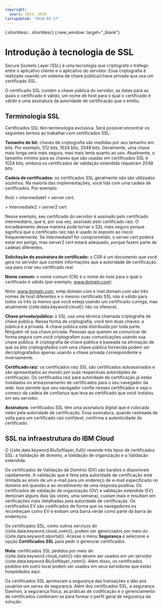 ```yaml
---
copyright:
  years: 2014, 2018
lastupdated: "2018-05-17"
---
```


{:shortdesc: .shortdesc}
{:new_window: target="_blank"}

# Introdução à tecnologia de SSL

Secure Sockets Layer (SSL) é uma tecnologia que criptografa o tráfego entre o aplicativo cliente e o aplicativo do servidor. Essa criptografia é realizada usando um sistema de chave pública/chave privada que usa um certificado SSL.

O certificado SSL contém a chave pública do servidor, as datas para as quais o certificado é válido, um nome de host para o
qual o certificado é válido e uma assinatura da autoridade de certificação que o emitiu.

## Terminologia SSL

Certificados SSL têm terminologia exclusiva. Será possível encontrar os seguintes termos ao trabalhar com certificados SSL:

**Tamanho de bit:** chaves de criptografia são medidas por seu tamanho em bits. Por exemplo, 512 bits, 1024
bits, 2048 bits. Geralmente, uma chave mais longa será mais segura, mas mais lenta quanto ao uso. Atualmente, o tamanho mínimo para
as chaves que são usadas em certificados SSL é 1024 bits, embora os certificados de validação estendida requeiram 2048 bits.

**Cadeia de certificados:** os certificados SSL geralmente não são utilizados sozinhos. Na maioria das
implementações, você lida com uma cadeia de certificados. Por exemplo:

  Root > intermediate1 > server cert.

  \> Intermediate2 > server2 cert

Nesse exemplo, seu certificado do servidor é assinado pelo certificado intermediário, que é, por sua vez, assinado pelo certificado raiz. O encadeamento dessa maneira pode tornar o SSL mais seguro porque significa que o certificado raiz não é usado (e exposto ao risco) frequentemente. Se intermediate1 for comprometido, o server cert poderá estar em perigo, mas server2 cert estará adequado, porque fazem parte de cadeias diferentes.

**Solicitação de assinatura de certificado:** o CSR é um documento que você gera
no servidor que contém informações que a autoridade de certificação usa para criar seu certificado real.

**Nome comum:** o nome comum (CN) é o nome do host para o qual o certificado é válido (por exemplo,
www.domain.com).  

*Nota:* www.domain.com, smtp.domain.com e mail.domain.com são três nomes de host diferentes e o mesmo
certificado SSL não é válido para todos os três (a menos que você esteja usando um certificado curinga, mas atualmente
{{site.data.keyword.cloud}} não os oferece).

**Chave privada/pública:** o SSL usa uma técnica chamada criptografia de chave pública. Nessa forma de criptografia, você tem duas chaves: a pública e a privada. A chave pública está distribuída por toda parte. Ninguém vê sua chave privada. Pessoas que querem se comunicar de forma segura com você criptografam suas comunicações usando sua chave pública. A criptografia de
chave pública é baseada na afirmação de que os bits criptografados com uma chave pública fornecida podem ser decriptografados apenas
usando a chave privada correspondente e inversamente.

**Certificado raiz:** os certificados raiz SSL são certificados autoassinados e são
apresentados ao mundo por suas respectivas autoridades de certificação. Os certificados raiz para autoridade de certificação já
estão instalados no armazenamento de certificados para o seu navegador da web. Isso permite que seu navegador confie nesses certificados e seja o começo da cadeia de confiança que leva ao certificado que você instalou em seu servidor.

**Assinatura:** certificados SSL têm uma assinatura digital que é colocada neles pela autoridade de
certificação. Essa assinatura, quando rastreada de volta para um certificado raiz confiável, confirma a autenticidade do certificado.

## SSL na infraestrutura do IBM Cloud

O {{site.data.keyword.BluSoftlayer_full}} revende três tipos de certificados SSL: a Validação de domínio, a Validação de organização e a Validação estendida. 

Os certificados de Validação de Domínio (DV) são baratos e disponíveis rapidamente. A validação que é feita pela autoridade de
certificação está limitada ao envio de um e-mail para um endereço de e-mail especificado no domínio em questão e ao recebimento de
uma resposta positiva. Os certificados de validação de organização (OV) e validação estendida (EV) demoram alguns dias
(às vezes, uma semana), custam mais e resultam em verificações mais detalhadas pela autoridade de certificação. Os certificados EV
são codificados de forma que os navegadores os reconheçam como EV e exibam uma barra verde como parte da barra de endereços. 

Os certificados SSL, como outros serviços do {{site.data.keyword.cloud_notm}}, podem ser gerenciados por meio do {{site.data.keyword.slportal}}. Acesse o menu **Segurança** e selecione a opção **Certificados SSL** para pedir e gerenciar certificados.  

**Nota:** certificados SSL pedidos por meio de {{site.data.keyword.cloud_notm}} não devem ser
usados em um servidor {{site.data.keyword.BluSoftlayer_notm}}. Além disso, os certificados pedidos em outro local podem
ser usados em seus servidores que estão hospedados aqui.

Os certificados SSL aprimoram a segurança das transações e dão aos usuários um senso de segurança. Além dos certificados SSL, a segurança Daemon, a segurança física, as práticas de codificação e o gerenciamento de certificados combinam-se para formar o perfil geral de segurança da solução.
